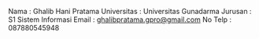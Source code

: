 Nama : Ghalib Hani Pratama
Universitas : Universitas Gunadarma
Jurusan : S1 Sistem Informasi
Email : ghalibpratama.gpro@gmail.com
No Telp : 087880545948
